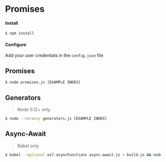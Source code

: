 
# Promises


#### Install

```bash
$ npm install
```

#### Configure

Add your user credentials in the `config.json` file


## Promises

```bash
$ node promises.js [EXAMPLE INDEX]
```

## Generators

> Node 0.12+ only

```bash
$ node --harmony generators.js [EXAMPLE INDEX]
```

## Async-Await

> Babel only

```bash
$ babel --optional es7.asyncFunctions async-await.js > build.js && node build.js [EXAMPLE INDEX]
```

